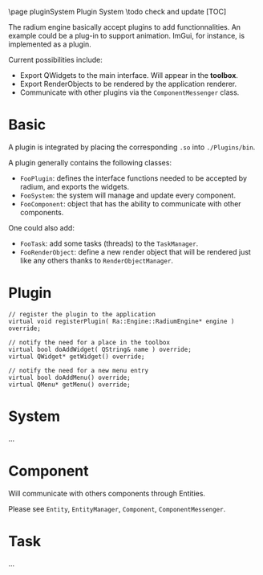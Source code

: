 \page pluginSystem Plugin System 
\todo check and update
[TOC]

The radium engine basically accept plugins to add functionnalities. An example
could be a plug-in to support animation. ImGui, for instance, is implemented as
a plugin.

Current possibilities include:
+ Export QWidgets to the main interface. Will appear in the **toolbox**.
+ Export RenderObjects to be rendered by the application renderer.
+ Communicate with other plugins via the `ComponentMessenger` class.

# Basic

A plugin is integrated by placing the corresponding `.so` into `./Plugins/bin`.

A plugin generally contains the following classes:
+ `FooPlugin`: defines the interface functions needed to be accepted by radium,
and exports the widgets.
+ `FooSystem`: the system will manage and update every component.
+ `FooComponent`: object that has the ability to communicate with other components.

One could also add:
+ `FooTask`: add some tasks (threads) to the `TaskManager`.
+ `FooRenderObject`: define a new render object that will be rendered just like
any others thanks to `RenderObjectManager`.

# Plugin

    // register the plugin to the application
    virtual void registerPlugin( Ra::Engine::RadiumEngine* engine ) override;

    // notify the need for a place in the toolbox
    virtual bool doAddWidget( QString& name ) override;
    virtual QWidget* getWidget() override;

    // notify the need for a new menu entry
    virtual bool doAddMenu() override;
    virtual QMenu* getMenu() override;

# System

...

# Component

Will communicate with others components through Entities.

Please see `Entity`, `EntityManager`, `Component`, `ComponentMessenger`.

# Task

...
